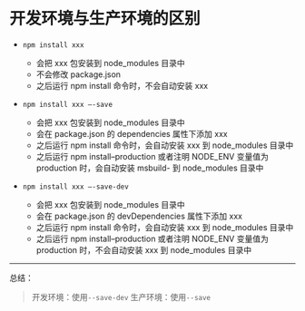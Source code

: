 # 开发环境与生产环境的区别

- `npm install xxx`

  - 会把 xxx 包安装到 node_modules 目录中
  - 不会修改 package.json
  - 之后运行 npm install 命令时，不会自动安装 xxx

- `npm install xxx –-save`

  - 会把 xxx 包安装到 node_modules 目录中
  - 会在 package.json 的 dependencies 属性下添加 xxx
  - 之后运行 npm install 命令时，会自动安装 xxx 到 node_modules 目录中
  - 之后运行 npm install–production 或者注明 NODE_ENV 变量值为 production 时，会自动安装 msbuild- 到 node_modules 目录中

- `npm install xxx –-save-dev`

  - 会把 xxx 包安装到 node_modules 目录中
  - 会在 package.json 的 devDependencies 属性下添加 xxx
  - 之后运行 npm install 命令时，会自动安装 xxx 到 node_modules 目录中
  - 之后运行 npm install–production 或者注明 NODE_ENV 变量值为 production 时，不会自动安装 xxx 到 node_modules 目录中

---

总结：

> 开发环境：使用`--save-dev`
> 生产环境：使用`--save`
